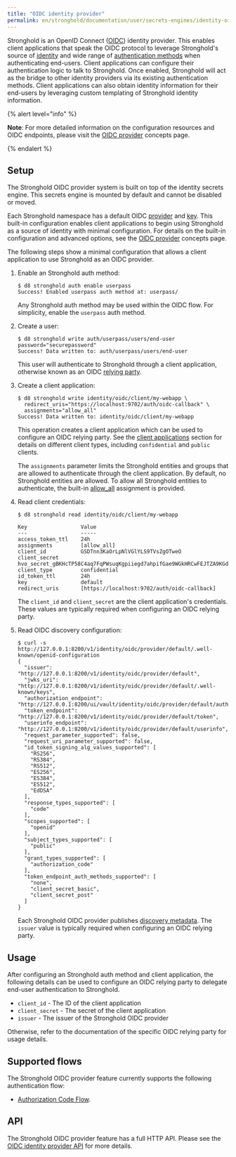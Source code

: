 ```yaml
---
title: "OIDC identity provider"
permalink: en/stronghold/documentation/user/secrets-engines/identity-oidc-provider.html
---
```


Stronghold is an OpenID Connect ([OIDC](https://openid.net/specs/openid-connect-core-1_0.html))
identity provider. This enables client applications that speak the OIDC protocol to leverage
Stronghold's source of [identity](/docs/concepts/identity) and wide range of [authentication methods](/docs/auth)
when authenticating end-users. Client applications can configure their authentication logic
to talk to Stronghold. Once enabled, Stronghold will act as the bridge to other identity providers via
its existing authentication methods. Client applications can also obtain identity information
for their end-users by leveraging custom templating of Stronghold identity information.

{% alert level="info" %}

 **Note**: For more detailed information on the configuration resources and OIDC endpoints,
please visit the [OIDC provider](/docs/concepts/oidc-provider) concepts page.

{% endalert %}

## Setup

The Stronghold OIDC provider system is built on top of the identity secrets engine.
This secrets engine is mounted by default and cannot be disabled or moved.

Each Stronghold namespace has a default OIDC [provider](/docs/concepts/oidc-provider#providers)
and [key](/docs/concepts/oidc-provider#key). This built-in configuration enables client
applications to begin using Stronghold as a source of identity with minimal configuration. For
details on the built-in configuration and advanced options, see the [OIDC provider](/docs/concepts/oidc-provider)
concepts page.

The following steps show a minimal configuration that allows a client application to use
Stronghold as an OIDC provider.

1. Enable an Stronghold auth method:

   ```text
   $ d8 stronghold auth enable userpass
   Success! Enabled userpass auth method at: userpass/
   ```

   Any Stronghold auth method may be used within the OIDC flow. For simplicity, enable the
   `userpass` auth method.

2. Create a user:

   ```text
   $ d8 stronghold write auth/userpass/users/end-user password="securepassword"
   Success! Data written to: auth/userpass/users/end-user
   ```

   This user will authenticate to Stronghold through a client application, otherwise known as
   an OIDC [relying party](https://openid.net/specs/openid-connect-core-1_0.html#Terminology).

3. Create a client application:

   ```text
   $ d8 stronghold write identity/oidc/client/my-webapp \
     redirect_uris="https://localhost:9702/auth/oidc-callback" \
     assignments="allow_all"
   Success! Data written to: identity/oidc/client/my-webapp
   ```

   This operation creates a client application which can be used to configure an OIDC
   relying party. See the [client applications](/docs/concepts/oidc-provider#client-applications)
   section for details on different client types, including `confidential` and `public` clients.

   The `assignments` parameter limits the Stronghold entities and groups that are allowed to
   authenticate through the client application. By default, no Stronghold entities are allowed.
   To allow all Stronghold entities to authenticate, the built-in [allow_all](/docs/concepts/oidc-provider#assignments)
   assignment is provided.

4. Read client credentials:

   ```text
   $ d8 stronghold read identity/oidc/client/my-webapp

   Key                 Value
   ---                 -----
   access_token_ttl    24h
   assignments         [allow_all]
   client_id           GSDTnn3KaOrLpNlVGlYLS9TVsZgOTweO
   client_secret       hvo_secret_gBKHcTP58C4aq7FqPWsuqKgpiiegd7ahpifGae9WGkHRCwFEJTZA9KGdNVpzE0r8
   client_type         confidential
   id_token_ttl        24h
   key                 default
   redirect_uris       [https://localhost:9702/auth/oidc-callback]
   ```

   The `client_id` and `client_secret` are the client application's credentials. These
   values are typically required when configuring an OIDC relying party.

5. Read OIDC discovery configuration:

   ```text
   $ curl -s http://127.0.0.1:8200/v1/identity/oidc/provider/default/.well-known/openid-configuration
   {
     "issuer": "http://127.0.0.1:8200/v1/identity/oidc/provider/default",
     "jwks_uri": "http://127.0.0.1:8200/v1/identity/oidc/provider/default/.well-known/keys",
     "authorization_endpoint": "http://127.0.0.1:8200/ui/vault/identity/oidc/provider/default/authorize",
     "token_endpoint": "http://127.0.0.1:8200/v1/identity/oidc/provider/default/token",
     "userinfo_endpoint": "http://127.0.0.1:8200/v1/identity/oidc/provider/default/userinfo",
     "request_parameter_supported": false,
     "request_uri_parameter_supported": false,
     "id_token_signing_alg_values_supported": [
       "RS256",
       "RS384",
       "RS512",
       "ES256",
       "ES384",
       "ES512",
       "EdDSA"
     ],
     "response_types_supported": [
       "code"
     ],
     "scopes_supported": [
       "openid"
     ],
     "subject_types_supported": [
       "public"
     ],
     "grant_types_supported": [
       "authorization_code"
     ],
     "token_endpoint_auth_methods_supported": [
       "none",
       "client_secret_basic",
       "client_secret_post"
     ]
   }
   ```

   Each Stronghold OIDC provider publishes [discovery metadata](https://openid.net/specs/openid-connect-discovery-1_0.html#ProviderMetadata).
   The `issuer` value is typically required when configuring an OIDC relying party.

## Usage

After configuring an Stronghold auth method and client application, the following details can
be used to configure an OIDC relying party to delegate end-user authentication to Stronghold.

- `client_id` - The ID of the client application
- `client_secret` - The secret of the client application
- `issuer` - The issuer of the Stronghold OIDC provider

Otherwise, refer to the documentation of the specific OIDC relying party for usage details.

## Supported flows

The Stronghold OIDC provider feature currently supports the following authentication flow:

- [Authorization Code Flow](https://openid.net/specs/openid-connect-core-1_0.html#CodeFlowAuth).

## API

The Stronghold OIDC provider feature has a full HTTP API. Please see the
[OIDC identity provider API](/api-docs/secret/identity/oidc-provider) for more
details.

